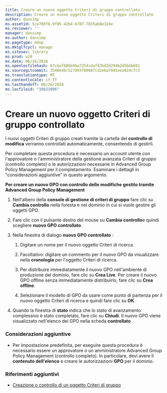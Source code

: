 ```yaml
---
title: Creare un nuovo oggetto Criteri di gruppo controllato
description: Creare un nuovo oggetto Criteri di gruppo controllato
author: dansimp
ms.assetid: 5ce760f6-9f05-42b4-b787-7835ab8e324e
ms.reviewer: ''
manager: dansimp
ms.author: dansimp
ms.pagetype: mdop
ms.mktglfcycl: manage
ms.sitesec: library
ms.prod: w10
ms.date: 06/16/2016
ms.openlocfilehash: 67c6af686b9ba7254cdaf93bd2d294b2d5bbb681
ms.sourcegitcommit: 354664bc527d93f80687cd2eba70d1eea024c7c3
ms.translationtype: MT
ms.contentlocale: it-IT
ms.lasthandoff: 06/26/2020
ms.locfileid: "10821096"
---
```

# Creare un nuovo oggetto Criteri di gruppo controllato


I nuovi oggetti Criteri di gruppo creati tramite la cartella del **controllo di modifica** verranno controllati automaticamente, consentendo di gestirli.

Per completare questa procedura è necessario un account utente con l'approvatore o l'amministratore della gestione avanzata Criteri di gruppo (controllo completo) o le autorizzazioni necessarie in Advanced Group Policy Management per il completamento. Esaminare i dettagli in "considerazioni aggiuntive" in questo argomento.

**Per creare un nuovo GPO con controllo delle modifiche gestito tramite Advanced Group Policy Management**

1.  Nell'albero della **console di gestione di criteri di gruppo** fare clic su **Cambia controllo** nella foresta e nel dominio in cui si vuole gestire gli oggetti GPO.

2.  Fare clic con il pulsante destro del mouse su **Cambia controllo**e quindi scegliere **nuovo GPO controllato**.

3.  Nella finestra di dialogo **nuovo GPO controllato** :

    1.  Digitare un nome per il nuovo oggetto Criteri di ricerca.

    2.  Facoltativo: digitare un commento per il nuovo GPO da visualizzare nella **cronologia** per l'oggetto Criteri di ricerca.

    3.  Per distribuire immediatamente il nuovo GPO nell'ambiente di produzione del dominio, fare clic su **Crea Live**. Per creare il nuovo GPO offline senza immediatamente distribuirlo, fare clic su **Crea offline**.

    4.  Selezionare il modello di GPO da usare come punto di partenza per il nuovo oggetto Criteri di ricerca e quindi fare clic su **OK**.

4.  Quando la finestra di **stato** indica che lo stato di avanzamento complessivo è stato completato, fare clic su **Chiudi**. Il nuovo GPO viene visualizzato nell'elenco dei GPO nella scheda **controllato** .

### Considerazioni aggiuntive

-   Per impostazione predefinita, per eseguire questa procedura è necessario essere un approvatore o un amministratore Advanced Group Policy Management (controllo completo). In particolare, devi avere il **contenuto dell'elenco** e creare le autorizzazioni **GPO** per il dominio.

### Riferimenti aggiuntivi

-   [Creazione o controllo di un oggetto Criteri di gruppo](creating-or-controlling-a-gpo-agpm40-app.md)

 

 





